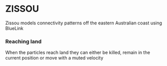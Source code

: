 
# ZISSOU

Zissou models connectivity patterns off the eastern Australian coast using BlueLink



### Reaching land

When the particles reach land they can either be killed, remain in the current position or move with a muted velocity




